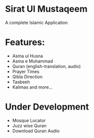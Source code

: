 # Sirat Ul Mustaqeem
A complete Islamic Application

# Features:
- Asma ul Husna
- Asma e Muhammad
- Quran (english-translation, audio)
- Prayer Times
- Qibla Direction
- Tasbeeh
- Kalimas 
and more...

# Under Development
- Mosque Locator
- Juzz wise Quran
- Download Quran Audio
